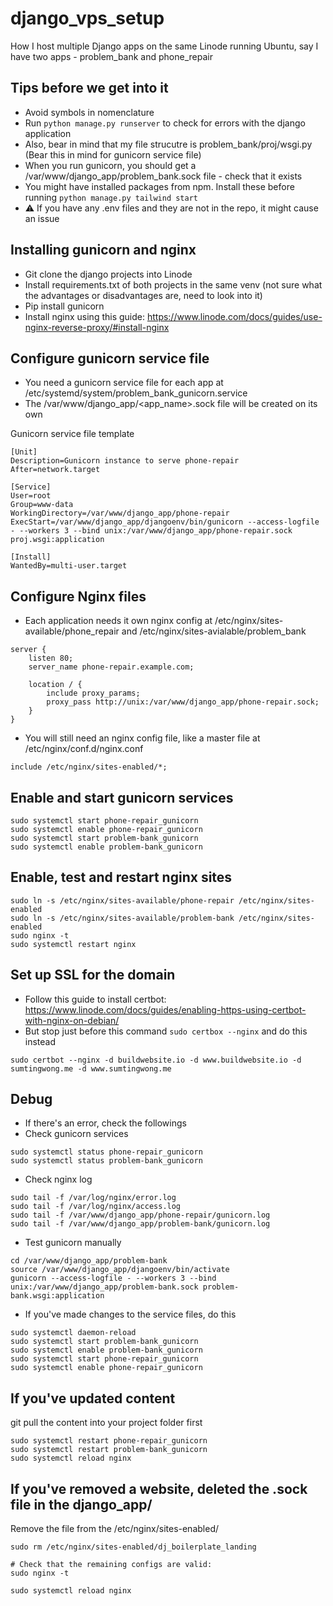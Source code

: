 # django_vps_setup
How I host multiple Django apps on the same Linode running Ubuntu, say I have two apps - problem_bank and phone_repair

## Tips before we get into it
- Avoid symbols in nomenclature
- Run ``` python manage.py runserver ``` to check for errors with the django application
- Also, bear in mind that my file strucutre is problem_bank/proj/wsgi.py (Bear this in mind for gunicorn service file)
- When you run gunicorn, you should get a /var/www/django_app/problem_bank.sock file - check that it exists
- You might have installed packages from npm. Install these before running ```python manage.py tailwind start```
- ⚠️ If you have any .env files and they are not in the repo, it might cause an issue

## Installing gunicorn and nginx
- Git clone the django projects into Linode   
- Install requirements.txt of both projects in the same venv (not sure what the advantages or disadvantages are, need to look into it)
- Pip install gunicorn   
- Install nginx using this guide: https://www.linode.com/docs/guides/use-nginx-reverse-proxy/#install-nginx

## Configure gunicorn service file 
- You need a gunicorn service file for each app at /etc/systemd/system/problem_bank_gunicorn.service
- The /var/www/django_app/<app_name>.sock file will be created on its own

Gunicorn service file template
```
[Unit]
Description=Gunicorn instance to serve phone-repair
After=network.target

[Service]
User=root
Group=www-data
WorkingDirectory=/var/www/django_app/phone-repair
ExecStart=/var/www/django_app/djangoenv/bin/gunicorn --access-logfile - --workers 3 --bind unix:/var/www/django_app/phone-repair.sock proj.wsgi:application

[Install]
WantedBy=multi-user.target
```

## Configure Nginx files
- Each application needs it own nginx config at /etc/nginx/sites-available/phone_repair and /etc/nginx/sites-avialable/problem_bank
```
server {
    listen 80;
    server_name phone-repair.example.com;

    location / {
        include proxy_params;
        proxy_pass http://unix:/var/www/django_app/phone-repair.sock;
    }
}
```
- You will still need an nginx config file, like a master file at /etc/nginx/conf.d/nginx.conf
```
include /etc/nginx/sites-enabled/*;
```

## Enable and start gunicorn services
```
sudo systemctl start phone-repair_gunicorn
sudo systemctl enable phone-repair_gunicorn
sudo systemctl start problem-bank_gunicorn
sudo systemctl enable problem-bank_gunicorn
```

## Enable, test and restart nginx sites
```
sudo ln -s /etc/nginx/sites-available/phone-repair /etc/nginx/sites-enabled
sudo ln -s /etc/nginx/sites-available/problem-bank /etc/nginx/sites-enabled
sudo nginx -t
sudo systemctl restart nginx
```

## Set up SSL for the domain
- Follow this guide to install certbot: https://www.linode.com/docs/guides/enabling-https-using-certbot-with-nginx-on-debian/
- But stop just before this command ``` sudo certbox --nginx ``` and do this instead
```
sudo certbot --nginx -d buildwebsite.io -d www.buildwebsite.io -d sumtingwong.me -d www.sumtingwong.me
```


## Debug
- If there's an error, check the followings
- Check gunicorn services
```
sudo systemctl status phone-repair_gunicorn
sudo systemctl status problem-bank_gunicorn
```

- Check nginx log
```
sudo tail -f /var/log/nginx/error.log
sudo tail -f /var/log/nginx/access.log
sudo tail -f /var/www/django_app/phone-repair/gunicorn.log
sudo tail -f /var/www/django_app/problem-bank/gunicorn.log
```

- Test gunicorn manually
```
cd /var/www/django_app/problem-bank
source /var/www/django_app/djangoenv/bin/activate
gunicorn --access-logfile - --workers 3 --bind unix:/var/www/django_app/problem-bank.sock problem-bank.wsgi:application
```

- If you've made changes to the service files, do this
```
sudo systemctl daemon-reload
sudo systemctl start problem-bank_gunicorn
sudo systemctl enable problem-bank_gunicorn
sudo systemctl start phone-repair_gunicorn
sudo systemctl enable phone-repair_gunicorn
```

## If you've updated content
git pull the content into your project folder first   
```
sudo systemctl restart phone-repair_gunicorn
sudo systemctl restart problem-bank_gunicorn
sudo systemctl reload nginx
```


## If you've removed a website, deleted the .sock file in the django_app/

Remove the file from the /etc/nginx/sites-enabled/<file>
```
sudo rm /etc/nginx/sites-enabled/dj_boilerplate_landing

# Check that the remaining configs are valid:
sudo nginx -t 

sudo systemctl reload nginx
```

